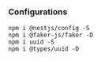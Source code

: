 ### Configurations
```
npm i @nestjs/config -S
npm i @faker-js/faker -D
npm i uuid -S
npm i @types/uuid -D
```
